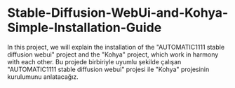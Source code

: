 # Stable-Diffusion-WebUi-and-Kohya-Simple-Installation-Guide
In this project, we will explain the installation of the "AUTOMATIC1111 stable diffusion webui" project and the "Kohya" project, which work in harmony with each other.  Bu projede birbiriyle uyumlu şekilde çalışan "AUTOMATIC1111 stable diffusion webui" projesi ile "Kohya" projesinin kurulumunu anlatacağız.
